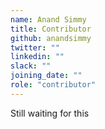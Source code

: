 ```yaml
---
name: Anand Simmy
title: Contributor
github: anandsimmy
twitter: ""
linkedin: ""
slack: ""
joining_date: ""
role: "contributor"
---
```


Still waiting for this
